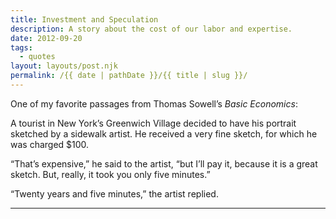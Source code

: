 ```yaml
---
title: Investment and Speculation
description: A story about the cost of our labor and expertise.
date: 2012-09-20
tags: 
  - quotes
layout: layouts/post.njk
permalink: /{{ date | pathDate }}/{{ title | slug }}/
---
```


One of my favorite passages from Thomas Sowell’s _Basic Economics_:

A tourist in New York’s Greenwich Village decided to have his portrait sketched by a sidewalk artist. He received a very fine sketch, for which he was charged $100.

“That’s expensive,” he said to the artist, “but I’ll pay it, because it is a great sketch. But, really, it took you only five minutes.”

“Twenty years and five minutes,” the artist replied.

---
